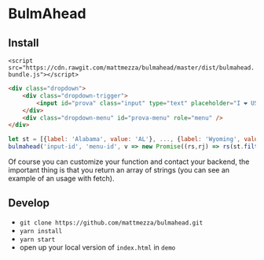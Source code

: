 BulmAhead
======

## Install

`<script src="https://cdn.rawgit.com/mattmezza/bulmahead/master/dist/bulmahead.bundle.js"></script>`

```html
<div class="dropdown">
    <div class="dropdown-trigger">
        <input id="prova" class="input" type="text" placeholder="I ❤️ USA" aria-haspopup="true" aria-controls="prova-menu">
    </div>
    <div class="dropdown-menu" id="prova-menu" role="menu" />
</div>
```

```js
let st = [{label: 'Alabama', value: 'AL'}, ..., {label: 'Wyoming', value: 'WY'}]
bulmahead('input-id', 'menu-id', v => new Promise((rs,rj) => rs(st.filter(s=>s.startsWith(v))), 200);
```

Of course you can customize your function and contact your backend, the important thing is that you return an array of strings (you can see an example of an usage with fetch).

## Develop

- `git clone https://github.com/mattmezza/bulmahead.git`
- `yarn install`
- `yarn start`
- open up your local version of `index.html` in `demo`

